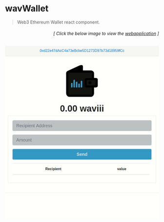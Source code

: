 # wavWallet

> Web3 Ethereum Wallet react component.  

<h6><p align="right">[ Click the below image to view the <a href="https://wav-wallet.herokuapp.com/">webapplication</a> ]</p></h6>

[<img src="src/wallet.gif">](https://wav-wallet.herokuapp.com/)